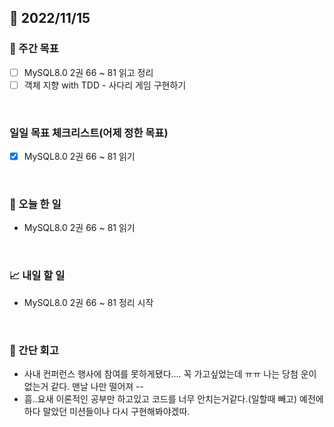 ## 📅 2022/11/15


### 👏 주간 목표

- [ ] MySQL8.0 2권 66 ~ 81 읽고 정리
- [ ] 객체 지향 with TDD - 사다리 게임 구현하기

<br/>

### 일일 목표 체크리스트(어제 정한 목표)

- [x] MySQL8.0 2권 66 ~ 81 읽기

<br/>

### 💯 오늘 한 일

- MySQL8.0 2권 66 ~ 81 읽기

<br/>

### 📈 내일 할 일

- MySQL8.0 2권 66 ~ 81 정리 시작

<br/>

### 🤔 간단 회고

- 사내 컨퍼런스 행사에 참여를 못하게됐다.... 꼭 가고싶었는데 ㅠㅠ
나는 당첨 운이 없는거 같다. 맨날 나만 떨어져 --
- 흠..요새 이론적인 공부만 하고있고 코드를 너무 안치는거같다.(일할때 빼고)
예전에 하다 말았던 미션들이나 다시 구현해봐야겠따.